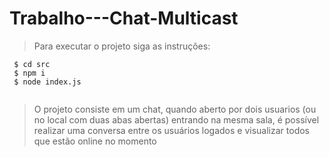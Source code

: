 # Trabalho---Chat-Multicast
> Para executar o projeto siga as instruções:
```
 $ cd src 
 $ npm i 
 $ node index.js
 
 ```  
 
 > O projeto consiste em um chat, quando aberto por dois usuarios (ou no local com duas abas abertas) entrando na mesma sala, é possível realizar uma conversa entre os usuários logados e visualizar todos que estão online no momento 
